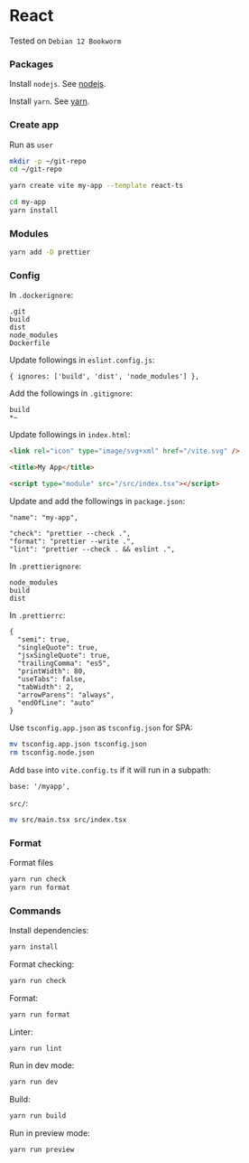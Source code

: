 # React

Tested on `Debian 12 Bookworm`

### Packages

Install `nodejs`. See [nodejs](./nodejs.md).

Install `yarn`. See [yarn](./yarn.md).

### Create app

Run as `user`

```bash
mkdir -p ~/git-repo
cd ~/git-repo

yarn create vite my-app --template react-ts

cd my-app
yarn install
```

### Modules

```bash
yarn add -D prettier
```

### Config

In `.dockerignore`:

```
.git
build
dist
node_modules
Dockerfile
```

Update followings in `eslint.config.js`:

```
{ ignores: ['build', 'dist', 'node_modules'] },
```

Add the followings in `.gitignore`:

```
build
*~
```

Update followings in `index.html`:

```html
<link rel="icon" type="image/svg+xml" href="/vite.svg" />

<title>My App</title>

<script type="module" src="/src/index.tsx"></script>
```

Update and add the followings in `package.json`:

```
"name": "my-app",

"check": "prettier --check .",
"format": "prettier --write .",
"lint": "prettier --check . && eslint .",
```

In `.prettierignore`:

```
node_modules
build
dist
```

In `.prettierrc`:

```
{
  "semi": true,
  "singleQuote": true,
  "jsxSingleQuote": true,
  "trailingComma": "es5",
  "printWidth": 80,
  "useTabs": false,
  "tabWidth": 2,
  "arrowParens": "always",
  "endOfLine": "auto"
}
```

Use `tsconfig.app.json` as `tsconfig.json` for SPA:

```bash
mv tsconfig.app.json tsconfig.json
rm tsconfig.node.json
```

Add `base` into `vite.config.ts` if it will run in a subpath:

```
base: '/myapp',
```

`src/`:

```bash
mv src/main.tsx src/index.tsx
```

### Format

Format files

```bash
yarn run check
yarn run format
```

### Commands

Install dependencies:

```bash
yarn install
```

Format checking:

```bash
yarn run check
```

Format:

```bash
yarn run format
```

Linter:

```bash
yarn run lint
```

Run in dev mode:

```bash
yarn run dev
```

Build:

```bash
yarn run build
```

Run in preview mode:

```bash
yarn run preview
```
